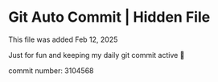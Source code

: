 # Git Auto Commit | Hidden File

This file was added Feb 12, 2025

Just for fun and keeping my daily git commit active 🤪

commit number: 3104568
